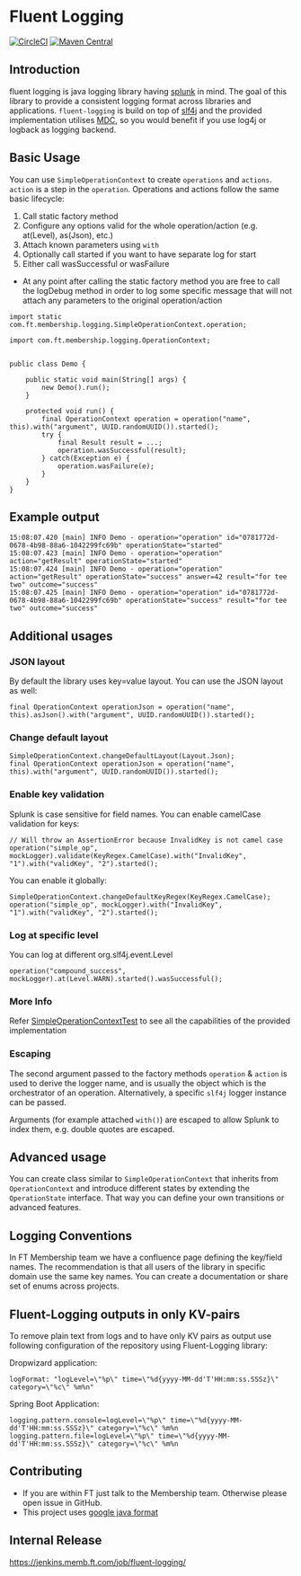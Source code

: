 Fluent Logging
==============

[![CircleCI](https://circleci.com/gh/Financial-Times/fluent-logging.svg?style=svg&circle-token=2bf1e9c418beb98c7445d741db96e04c54a577aa)](https://circleci.com/gh/Financial-Times/fluent-logging) [![Maven Central](https://maven-badges.herokuapp.com/maven-central/com.ft.membership/fluent-logging/badge.svg)](https://maven-badges.herokuapp.com/maven-central/com.ft.membership/fluent-logging)

## Introduction
fluent logging is java logging library having [splunk](https://www.splunk.com/) in mind. The goal of this library to provide a consistent logging format across
libraries and applications. `fluent-logging` is build on top of [slf4j](http://www.slf4j.org/) and the provided implementation utilises [MDC](http://www.slf4j.org/manual.html#mdc), so you would benefit if you use log4j or logback as logging backend.

## Basic Usage
You can use `SimpleOperationContext` to create `operations` and `actions`. `action` is a step in the `operation`.
Operations and actions follow the same basic lifecycle:
1. Call static factory method
1. Configure any options valid for the whole operation/action (e.g. at(Level), as(Json), etc.)
1. Attach known parameters using `with`
1. Optionally call started if you want to have separate log for start
1. Either call wasSuccessful or wasFailure

- At any point after calling the static factory method you are free to call the logDebug method in order to log some specific message that will not attach any parameters to the original operation/action
```
import static com.ft.membership.logging.SimpleOperationContext.operation;

import com.ft.membership.logging.OperationContext;


public class Demo {

    public static void main(String[] args) {
        new Demo().run();
    }

    protected void run() {
        final OperationContext operation = operation("name", this).with("argument", UUID.randomUUID()).started();            
        try {
            final Result result = ...;
            operation.wasSuccessful(result);
        } catch(Exception e) {
            operation.wasFailure(e);
        }
    }
}
```

## Example output
```
15:08:07.420 [main] INFO Demo - operation="operation" id="0781772d-0678-4b98-88a6-1042299fc69b" operationState="started"
15:08:07.423 [main] INFO Demo - operation="operation" action="getResult" operationState="started"
15:08:07.424 [main] INFO Demo - operation="operation" action="getResult" operationState="success" answer=42 result="for tee two" outcome="success"
15:08:07.425 [main] INFO Demo - operation="operation" id="0781772d-0678-4b98-88a6-1042299fc69b" operationState="success" result="for tee two" outcome="success"
```

## Additional usages
### JSON layout
By default the library uses key=value layout. You can use the JSON layout as well:
```
final OperationContext operationJson = operation("name", this).asJson().with("argument", UUID.randomUUID()).started();
```
### Change default layout
```
SimpleOperationContext.changeDefaultLayout(Layout.Json);
final OperationContext operationJson = operation("name", this).with("argument", UUID.randomUUID()).started();
```
### Enable key validation
Splunk is case sensitive for field names. You can enable camelCase validation for keys:
```
// Will throw an AssertionError because InvalidKey is not camel case
operation("simple_op", mockLogger).validate(KeyRegex.CamelCase).with("InvalidKey", "1").with("validKey", "2").started();
```

You can enable it globally:
```
SimpleOperationContext.changeDefaultKeyRegex(KeyRegex.CamelCase);
operation("simple_op", mockLogger).with("InvalidKey", "1").with("validKey", "2").started();
```
### Log at specific level
You can log at different org.slf4j.event.Level
```
operation("compound_success", mockLogger).at(Level.WARN).started().wasSuccessful();
```

### More Info
Refer [SimpleOperationContextTest](src/test/java/com/ft/membership/t/SimpleOperationContextTest.java) to see all the capabilities of the provided implementation

### Escaping
The second argument passed to the factory methods `operation` & `action` is used to derive the logger name,
and is usually the object which is the orchestrator of an operation.
Alternatively, a specific `slf4j` logger instance can be passed.

Arguments (for example attached `with()`) are escaped to allow Splunk to index them, e.g. double quotes are escaped.

## Advanced usage
You can create class similar to `SimpleOperationContext` that inherits from `OperationContext` and introduce different states by extending the `OperationState` interface.
That way you can define your own transitions or advanced features.

## Logging Conventions
In FT Membership team we have a confluence page defining the key/field names.
The recommendation is that all users of the library in specific domain use the same key names.
You can create a documentation or share set of enums across projects.

## Fluent-Logging outputs in only KV-pairs

To remove plain text from logs and to have only KV pairs as output use following configuration of
the repository using Fluent-Logging library:

Dropwizard application:
```
logFormat: "logLevel=\"%p\" time=\"%d{yyyy-MM-dd'T'HH:mm:ss.SSSz}\" category=\"%c\" %m%n"
```

Spring Boot Application:
```
logging.pattern.console=logLevel=\"%p\" time=\"%d{yyyy-MM-dd'T'HH:mm:ss.SSSz}\" category=\"%c\" %m%n
logging.pattern.file=logLevel=\"%p\" time=\"%d{yyyy-MM-dd'T'HH:mm:ss.SSSz}\" category=\"%c\" %m%n
```

## Contributing
- If you are within FT just talk to the Membership team. Otherwise please open issue in GitHub.
- This project uses [google java format](https://github.com/google/google-java-format)

## Internal Release
https://jenkins.memb.ft.com/job/fluent-logging/ 